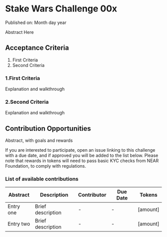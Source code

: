 # Stake Wars Challenge 00x
Published on: Month day year

Abstract Here

## Acceptance Criteria

1. First Criteria
2. Second Criteria

### 1.First Criteria
Explanation and walkthrough

### 2.Second Criteria
Explanation and walkthrough


## Contribution Opportunities

Abstract, with goals and rewards

If you are interested to participate, open an issue linking to this challenge with a due date, and if approved you will be added to the list below. Please note that rewards in tokens will need to pass basic KYC checks from NEAR Foundation, to comply with regulations.

### List of available contributions

| Abstract | Description                    | Contributor | Due Date | Tokens |
| -------- | ------------------------------ | ----------- | -------- | ------ |
| Entry one | Brief description | - | - | [amount] |
| Entry two | Brief description | - | - | [amount] |